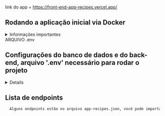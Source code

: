 link do app = https://front-end-app-recipes.vercel.app/

## Rodando a aplicação inicial via Docker

<details>
  <summary>Informações importantes</summary>

- Rode esse comando para baixar a imagem do mongoDB, e já criar os containers do banco de dados, do back-end e do front-end, conectar os containers e iniciar a aplicação num passe de mágica => npm run create-population-db

- Você precisa ter o docker & docker-compose instalado na sua máquina.
- OBS: No arquivo .env do back-end esta o email e senha para logar no admin do site, você pode alterar se quiser.
- OBS: Os outros usuários que se cadastrarem no site não terão acesso ao admin e 
algumas funcionalidades do site, como a criação de novos produtos, por exemplo, serão apenas usuários clientes.

</details>
  <summary>ARQUIVO .env</summary>
  
## Configurações do banco de dados e do back-end, arquivo '.env' necessário para rodar o projeto

<details>
- Esse email e senha são para logar no admin do site, você pode alterar se quiser.
ADMIN_EMAIL="pupy@gmail.com"
ADMIN_PASSWORD="pupy123456"

- Essa palavra secreta é para gerar o token de autenticação, você pode alterar se quiser também.
JWT_SECRET="secret"

- Porta do back-end, você pode alterar se quiser.
PORT=3001

- Url do banco de dados, se quiser usar o banco de dados local, basta alterar a url para => mongodb://localhost:27017/recipes-app
MONGO_DB_URL="mongodb+srv://<nome-aqui>:<sua-senha-aqui>@cluster0.vu5bq4e.mongodb.net/"

- ARQUIVO .env
ADMIN_EMAIL="pupy@gmail.com"
ADMIN_PASSWORD="pupy123456"
JWT_SECRET="secret"
PORT=3001
MONGO_DB_URL="mongodb://localhost:27017/recipes-app" OU "mongodb+srv://<nome-aqui>:<sua-senha-aqui>@cluster0..."
</details>

## Lista de endpoints
```bash
  Alguns endpoints estão no arquivo app-recipes.json, você pode importar esse arquivo no insomnia ou postman ou thunder-client, para testar os endpoints.
```
